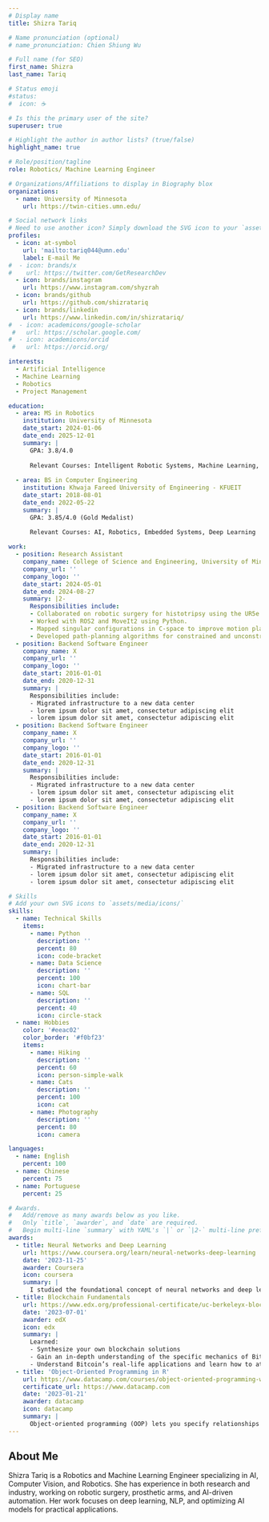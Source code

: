 ```yaml
---
# Display name
title: Shizra Tariq

# Name pronunciation (optional)
# name_pronunciation: Chien Shiung Wu

# Full name (for SEO)
first_name: Shizra
last_name: Tariq

# Status emoji
#status:
#  icon: ☕️

# Is this the primary user of the site?
superuser: true

# Highlight the author in author lists? (true/false)
highlight_name: true

# Role/position/tagline
role: Robotics/ Machine Learning Engineer

# Organizations/Affiliations to display in Biography blox
organizations:
  - name: University of Minnesota
    url: https://twin-cities.umn.edu/

# Social network links
# Need to use another icon? Simply download the SVG icon to your `assets/media/icons/` folder.
profiles:
  - icon: at-symbol
    url: 'mailto:tariq044@umn.edu'
    label: E-mail Me
#  - icon: brands/x
#    url: https://twitter.com/GetResearchDev
  - icon: brands/instagram
    url: https://www.instagram.com/shyzrah
  - icon: brands/github
    url: https://github.com/shizratariq
  - icon: brands/linkedin
    url: https://www.linkedin.com/in/shizratariq/
#  - icon: academicons/google-scholar
 #   url: https://scholar.google.com/
#  - icon: academicons/orcid
 #   url: https://orcid.org/

interests:
  - Artificial Intelligence
  - Machine Learning
  - Robotics
  - Project Management

education:
  - area: MS in Robotics
    institution: University of Minnesota
    date_start: 2024-01-06
    date_end: 2025-12-01
    summary: |
      GPA: 3.8/4.0
    
      Relevant Courses: Intelligent Robotic Systems, Machine Learning, AI, NLP, Computer Vision, Project Management
    
  - area: BS in Computer Engineering
    institution: Khwaja Fareed University of Engineering - KFUEIT
    date_start: 2018-08-01
    date_end: 2022-05-22
    summary: |
      GPA: 3.85/4.0 (Gold Medalist)
    
      Relevant Courses: AI, Robotics, Embedded Systems, Deep Learning

work:
  - position: Research Assistant 
    company_name: College of Science and Engineering, University of Minnesota
    company_url: ''
    company_logo: ''
    date_start: 2024-05-01
    date_end: 2024-08-27
    summary: |2-
      Responsibilities include:
      - Collaborated on robotic surgery for histotripsy using the UR5e robotic arm.
      - Worked with ROS2 and MoveIt2 using Python.
      - Mapped singular configurations in C-space to improve motion planning.
      - Developed path-planning algorithms for constrained and unconstrained trajectories.
  - position: Backend Software Engineer
    company_name: X
    company_url: ''
    company_logo: ''
    date_start: 2016-01-01
    date_end: 2020-12-31
    summary: |
      Responsibilities include:
      - Migrated infrastructure to a new data center
      - lorem ipsum dolor sit amet, consectetur adipiscing elit
      - lorem ipsum dolor sit amet, consectetur adipiscing elit
  - position: Backend Software Engineer
    company_name: X
    company_url: ''
    company_logo: ''
    date_start: 2016-01-01
    date_end: 2020-12-31
    summary: |
      Responsibilities include:
      - Migrated infrastructure to a new data center
      - lorem ipsum dolor sit amet, consectetur adipiscing elit
      - lorem ipsum dolor sit amet, consectetur adipiscing elit
  - position: Backend Software Engineer
    company_name: X
    company_url: ''
    company_logo: ''
    date_start: 2016-01-01
    date_end: 2020-12-31
    summary: |
      Responsibilities include:
      - Migrated infrastructure to a new data center
      - lorem ipsum dolor sit amet, consectetur adipiscing elit
      - lorem ipsum dolor sit amet, consectetur adipiscing elit

# Skills
# Add your own SVG icons to `assets/media/icons/`
skills:
  - name: Technical Skills
    items:
      - name: Python
        description: ''
        percent: 80
        icon: code-bracket
      - name: Data Science
        description: ''
        percent: 100
        icon: chart-bar
      - name: SQL
        description: ''
        percent: 40
        icon: circle-stack
  - name: Hobbies
    color: '#eeac02'
    color_border: '#f0bf23'
    items:
      - name: Hiking
        description: ''
        percent: 60
        icon: person-simple-walk
      - name: Cats
        description: ''
        percent: 100
        icon: cat
      - name: Photography
        description: ''
        percent: 80
        icon: camera

languages:
  - name: English
    percent: 100
  - name: Chinese
    percent: 75
  - name: Portuguese
    percent: 25

# Awards.
#   Add/remove as many awards below as you like.
#   Only `title`, `awarder`, and `date` are required.
#   Begin multi-line `summary` with YAML's `|` or `|2-` multi-line prefix and indent 2 spaces below.
awards:
  - title: Neural Networks and Deep Learning
    url: https://www.coursera.org/learn/neural-networks-deep-learning
    date: '2023-11-25'
    awarder: Coursera
    icon: coursera
    summary: |
      I studied the foundational concept of neural networks and deep learning. By the end, I was familiar with the significant technological trends driving the rise of deep learning; build, train, and apply fully connected deep neural networks; implement efficient (vectorized) neural networks; identify key parameters in a neural network’s architecture; and apply deep learning to your own applications.
  - title: Blockchain Fundamentals
    url: https://www.edx.org/professional-certificate/uc-berkeleyx-blockchain-fundamentals
    date: '2023-07-01'
    awarder: edX
    icon: edx
    summary: |
      Learned:
      - Synthesize your own blockchain solutions
      - Gain an in-depth understanding of the specific mechanics of Bitcoin
      - Understand Bitcoin’s real-life applications and learn how to attack and destroy Bitcoin, Ethereum, smart contracts and Dapps, and alternatives to Bitcoin’s Proof-of-Work consensus algorithm
  - title: 'Object-Oriented Programming in R'
    url: https://www.datacamp.com/courses/object-oriented-programming-with-s3-and-r6-in-r
    certificate_url: https://www.datacamp.com
    date: '2023-01-21'
    awarder: datacamp
    icon: datacamp
    summary: |
      Object-oriented programming (OOP) lets you specify relationships between functions and the objects that they can act on, helping you manage complexity in your code. This is an intermediate level course, providing an introduction to OOP, using the S3 and R6 systems. S3 is a great day-to-day R programming tool that simplifies some of the functions that you write. R6 is especially useful for industry-specific analyses, working with web APIs, and building GUIs.
---
```


## About Me

Shizra Tariq is a Robotics and Machine Learning Engineer specializing in AI, Computer Vision, and Robotics. She has experience in both research and industry, working on robotic surgery, prosthetic arms, and AI-driven automation. Her work focuses on deep learning, NLP, and optimizing AI models for practical applications.
